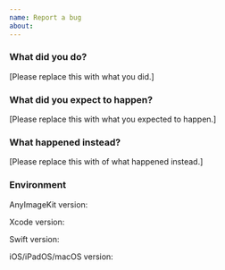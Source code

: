 ```yaml
---
name: Report a bug
about:
---
```




### What did you do?

[Please replace this with what you did.]


### What did you expect to happen?

[Please replace this with what you expected to happen.]


### What happened instead?

[Please replace this with of what happened instead.]


### Environment

AnyImageKit version:

Xcode version:

Swift version:

iOS/iPadOS/macOS version:

